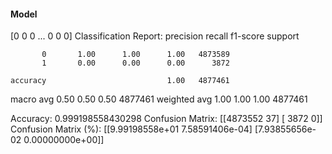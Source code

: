 #### Model
[0 0 0 ... 0 0 0]
Classification Report:
              precision    recall  f1-score   support

           0       1.00      1.00      1.00   4873589
           1       0.00      0.00      0.00      3872

    accuracy                           1.00   4877461
   macro avg       0.50      0.50      0.50   4877461
weighted avg       1.00      1.00      1.00   4877461

Accuracy: 0.999198558430298
Confusion Matrix:
[[4873552      37]
 [   3872       0]]
Confusion Matrix (%):
[[9.99198558e+01 7.58591406e-04]
 [7.93855656e-02 0.00000000e+00]]
